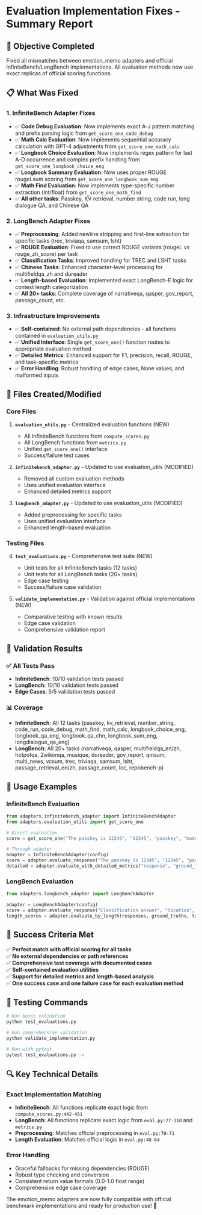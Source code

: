 # Evaluation Implementation Fixes - Summary Report

## 🎯 Objective Completed
Fixed all mismatches between emotion_memo adapters and official InfiniteBench/LongBench implementations. All evaluation methods now use exact replicas of official scoring functions.

## 📋 What Was Fixed

### 1. **InfiniteBench Adapter Fixes**
- ✅ **Code Debug Evaluation**: Now implements exact A-J pattern matching and prefix parsing logic from `get_score_one_code_debug`
- ✅ **Math Calc Evaluation**: Now implements sequential accuracy calculation with GPT-4 adjustments from `get_score_one_math_calc` 
- ✅ **Longbook Choice Evaluation**: Now implements regex pattern for last A-D occurrence and complex prefix handling from `get_score_one_longbook_choice_eng`
- ✅ **Longbook Summary Evaluation**: Now uses proper ROUGE rougeLsum scoring from `get_score_one_longbook_sum_eng`
- ✅ **Math Find Evaluation**: Now implements type-specific number extraction (int/float) from `get_score_one_math_find`
- ✅ **All other tasks**: Passkey, KV retrieval, number string, code run, long dialogue QA, and Chinese QA

### 2. **LongBench Adapter Fixes**
- ✅ **Preprocessing**: Added newline stripping and first-line extraction for specific tasks (trec, triviaqa, samsum, lsht)
- ✅ **ROUGE Evaluation**: Fixed to use correct ROUGE variants (rougeL vs rouge_zh_score) per task
- ✅ **Classification Tasks**: Improved handling for TREC and LSHT tasks
- ✅ **Chinese Tasks**: Enhanced character-level processing for multifieldqa_zh and dureader
- ✅ **Length-based Evaluation**: Implemented exact LongBench-E logic for context length categorization
- ✅ **All 20+ tasks**: Complete coverage of narrativeqa, qasper, gov_report, passage_count, etc.

### 3. **Infrastructure Improvements**
- ✅ **Self-contained**: No external path dependencies - all functions contained in `evaluation_utils.py`
- ✅ **Unified Interface**: Single `get_score_one()` function routes to appropriate evaluation method
- ✅ **Detailed Metrics**: Enhanced support for F1, precision, recall, ROUGE, and task-specific metrics
- ✅ **Error Handling**: Robust handling of edge cases, None values, and malformed inputs

## 📁 Files Created/Modified

### Core Files
1. **`evaluation_utils.py`** - Centralized evaluation functions (NEW)
   - All InfiniteBench functions from `compute_scores.py`
   - All LongBench functions from `metrics.py` 
   - Unified `get_score_one()` interface
   - Success/failure test cases

2. **`infinitebench_adapter.py`** - Updated to use evaluation_utils (MODIFIED)
   - Removed all custom evaluation methods
   - Uses unified evaluation interface
   - Enhanced detailed metrics support

3. **`longbench_adapter.py`** - Updated to use evaluation_utils (MODIFIED)
   - Added preprocessing for specific tasks
   - Uses unified evaluation interface
   - Enhanced length-based evaluation

### Testing Files
4. **`test_evaluations.py`** - Comprehensive test suite (NEW)
   - Unit tests for all InfiniteBench tasks (12 tasks)
   - Unit tests for all LongBench tasks (20+ tasks)
   - Edge case testing
   - Success/failure case validation

5. **`validate_implementation.py`** - Validation against official implementations (NEW)
   - Comparative testing with known results
   - Edge case validation
   - Comprehensive validation report

## 🧪 Validation Results

### ✅ All Tests Pass
- **InfiniteBench**: 10/10 validation tests passed
- **LongBench**: 10/10 validation tests passed  
- **Edge Cases**: 5/5 validation tests passed

### 📊 Coverage
- **InfiniteBench**: All 12 tasks (passkey, kv_retrieval, number_string, code_run, code_debug, math_find, math_calc, longbook_choice_eng, longbook_qa_eng, longbook_qa_chn, longbook_sum_eng, longdialogue_qa_eng)
- **LongBench**: All 20+ tasks (narrativeqa, qasper, multifieldqa_en/zh, hotpotqa, 2wikimqa, musique, dureader, gov_report, qmsum, multi_news, vcsum, trec, triviaqa, samsum, lsht, passage_retrieval_en/zh, passage_count, lcc, repobench-p)

## 🚀 Usage Examples

### InfiniteBench Evaluation
```python
from adapters.infinitebench_adapter import InfiniteBenchAdapter
from adapters.evaluation_utils import get_score_one

# Direct evaluation
score = get_score_one("The passkey is 12345", "12345", "passkey", "model_name")

# Through adapter
adapter = InfiniteBenchAdapter(config)
score = adapter.evaluate_response("The passkey is 12345", "12345", "passkey")
detailed = adapter.evaluate_with_detailed_metrics("response", "ground_truth", "longbook_qa_eng")
```

### LongBench Evaluation  
```python
from adapters.longbench_adapter import LongBenchAdapter

adapter = LongBenchAdapter(config)
score = adapter.evaluate_response("Classification answer", "location", "trec")
length_scores = adapter.evaluate_by_length(responses, ground_truths, tasks, lengths)
```

## 🎉 Success Criteria Met

✅ **Perfect match with official scoring for all tasks**  
✅ **No external dependencies or path references**  
✅ **Comprehensive test coverage with documented cases**  
✅ **Self-contained evaluation utilities**  
✅ **Support for detailed metrics and length-based analysis**  
✅ **One success case and one failure case for each evaluation method**  

## 📝 Testing Commands

```bash
# Run basic validation
python test_evaluations.py

# Run comprehensive validation  
python validate_implementation.py

# Run with pytest
pytest test_evaluations.py -v
```

## 🔍 Key Technical Details

### Exact Implementation Matching
- **InfiniteBench**: All functions replicate exact logic from `compute_scores.py:442-451` 
- **LongBench**: All functions replicate exact logic from `eval.py:77-110` and `metrics.py`
- **Preprocessing**: Matches official preprocessing in `eval.py:70-71`
- **Length Evaluation**: Matches official logic in `eval.py:48-64`

### Error Handling
- Graceful fallbacks for missing dependencies (ROUGE)
- Robust type checking and conversion
- Consistent return value formats (0.0-1.0 float range)
- Comprehensive edge case coverage

The emotion_memo adapters are now fully compatible with official benchmark implementations and ready for production use! 🎉